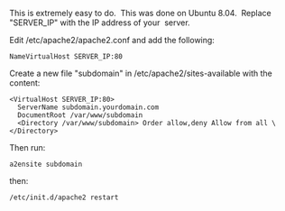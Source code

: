 <!--
author: JP Richardson
publish: Tue Mar 10 2009 05:43:55 GMT-0500 (CDT)
status: publish
type: post
link: https://procbits.wordpress.com/2009/03/10/apache-virtual-hosting/
tags: Linux
slug: 2009/03/10/apache-virtual-hosting
title: Apache Virtual Hosting
-->


This is extremely easy to do.  This was done on Ubuntu 8.04.  Replace
"SERVER_IP" with the IP address of your  server.

Edit /etc/apache2/apache2.conf and add the following:

    NameVirtualHost SERVER_IP:80

Create a new file "subdomain" in /etc/apache2/sites-available with the
content:

    <VirtualHost SERVER_IP:80>
      ServerName subdomain.yourdomain.com 
      DocumentRoot /var/www/subdomain
      <Directory /var/www/subdomain> Order allow,deny Allow from all \</Directory>
   </VirtualHost>

Then run: 

    a2ensite subdomain 

then:

    /etc/init.d/apache2 restart
